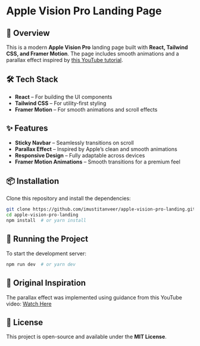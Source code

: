# Apple Vision Pro Landing Page

## 🚀 Overview
This is a modern **Apple Vision Pro** landing page built with **React, Tailwind CSS, and Framer Motion**. The page includes smooth animations and a parallax effect inspired by [this YouTube tutorial](https://www.youtube.com/watch?v=UUhoCb5nagY&ab_channel=TomIsLoading).

## 🛠 Tech Stack
- **React** – For building the UI components
- **Tailwind CSS** – For utility-first styling
- **Framer Motion** – For smooth animations and scroll effects

## ✨ Features
- **Sticky Navbar** – Seamlessly transitions on scroll
- **Parallax Effect** – Inspired by Apple’s clean and smooth animations
- **Responsive Design** – Fully adaptable across devices
- **Framer Motion Animations** – Smooth transitions for a premium feel

## 📦 Installation
Clone this repository and install the dependencies:

```sh
git clone https://github.com/imustitanveer/apple-vision-pro-landing.git
cd apple-vision-pro-landing
npm install  # or yarn install
```

## 🚀 Running the Project
To start the development server:

```sh
npm run dev  # or yarn dev
```

## 🔗 Original Inspiration
The parallax effect was implemented using guidance from this YouTube video: [Watch Here](https://www.youtube.com/watch?v=UUhoCb5nagY&ab_channel=TomIsLoading)

## 📜 License
This project is open-source and available under the **MIT License**.